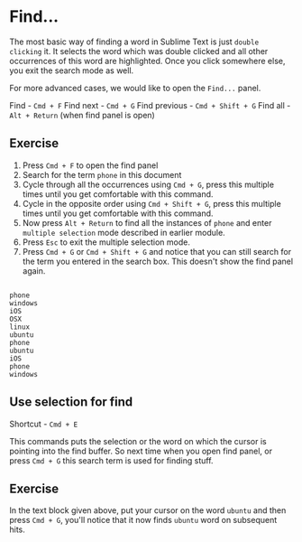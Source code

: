 Find...
========

The most basic way of finding a word in Sublime Text is just `double clicking`
it. It selects the word which was double clicked and all other occurrences of
this word are highlighted. Once you click somewhere else, you exit the search
mode as well.

For more advanced cases, we would like to open the `Find...` panel.


Find - `Cmd + F`
Find next - `Cmd + G`
Find previous - `Cmd + Shift + G`
Find all - `Alt + Return` (when find panel is open)

Exercise
---------

1. Press `Cmd + F` to open the find panel
2. Search for the term `phone` in this document
3. Cycle through all the occurrences using `Cmd + G`, press this multiple times
   until you get comfortable with this command.
4. Cycle in the opposite order using `Cmd + Shift + G`, press this
   multiple times until you get comfortable with this command.
5. Now press `Alt + Return` to find all the instances of `phone` and enter
   `multiple selection` mode described in earlier module.
6. Press `Esc` to exit the multiple selection mode.
7. Press `Cmd + G` or `Cmd + Shift + G` and notice that you can still search for
   the term you entered in the search box. This doesn't show the find panel
   again.

```

phone
windows
iOS
OSX
linux
ubuntu
phone
ubuntu
iOS
phone
windows

```

Use selection for find
-----------------------

Shortcut - `Cmd + E`

This commands puts the selection or the word on which the cursor is pointing
into the find buffer. So next time when you open find panel, or press `Cmd + G`
this search term is used for finding stuff.

Exercise
---------

In the text block given above, put your cursor on the word `ubuntu` and then
press `Cmd + G`, you'll notice that it now finds `ubuntu` word on subsequent
hits.

